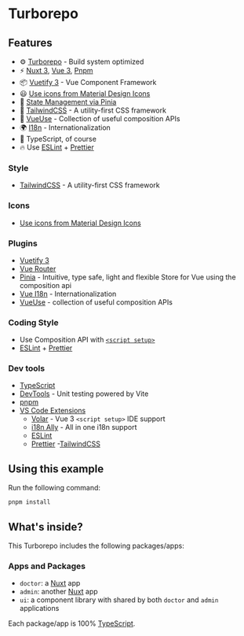 # Turborepo 

## Features

- ⚙️ [Turborepo](https://turbo.build/) - Build system optimized
- ⚡️ [Nuxt 3](https://nuxt.com/), [Vue 3](https://github.com/vuejs/core), [Pnpm](https://pnpm.io/)
- 📦 [Vuetify 3](https://vuetifyjs.com/en/) - Vue Component Framework
- 😃 [Use icons from Material Design Icons](https://materialdesignicons.com/)
- 🍍 [State Management via Pinia](https://pinia.vuejs.org/)
- 🎨 [TailwindCSS](https://tailwindcss.com/) - A utility-first CSS framework
- 🚀 [VueUse](https://vueuse.org/) - Collection of useful composition APIs
- 🌍 [I18n](https://nuxt.com/modules/i18n) - Internationalization
- 🦾 TypeScript, of course
- 🔥 Use [ESLint](https://eslint.org/) + [Prettier](https://prettier.io/)

### Style

- [TailwindCSS](https://tailwindcss.com/) - A utility-first CSS framework

### Icons

- [Use icons from Material Design Icons](https://materialdesignicons.com/)

### Plugins

- [Vuetify 3](https://vuetifyjs.com/en/)
- [Vue Router](https://github.com/vuejs/router)
- [Pinia](https://pinia.vuejs.org) - Intuitive, type safe, light and flexible Store for Vue using the composition api
- [Vue I18n](https://github.com/intlify/vue-i18n-next) - Internationalization
- [VueUse](https://github.com/antfu/vueuse) - collection of useful composition APIs

### Coding Style

- Use Composition API with [`<script setup>`](https://vuejs.org/guide/extras/composition-api-faq.html)
- [ESLint](https://eslint.org/) + [Prettier](https://prettier.io/)

### Dev tools

- [TypeScript](https://www.typescriptlang.org/)
- [DevTools](https://nuxt.com/modules/devtools) - Unit testing powered by Vite
- [pnpm](https://www.npmjs.com/)
- [VS Code Extensions](./.vscode/extensions.json)
  - [Volar](https://marketplace.visualstudio.com/items?itemName=Vue.volar) - Vue 3 `<script setup>` IDE support
  - [i18n Ally](https://marketplace.visualstudio.com/items?itemName=lokalise.i18n-ally) - All in one i18n support
  - [ESLint](https://marketplace.visualstudio.com/items?itemName=dbaeumer.vscode-eslint)
  - [Prettier](https://marketplace.visualstudio.com/items?itemName=esbenp.prettier-vscode) -[TailwindCSS](https://marketplace.visualstudio.com/items?itemName=bradlc.vscode-tailwindcss)

## Using this example

Run the following command:

```sh
pnpm install
```

## What's inside?

This Turborepo includes the following packages/apps:

### Apps and Packages

- `doctor`: a [Nuxt](https://nuxt.com/) app 
- `admin`: another [Nuxt](https://nuxt.com/) app 
- `ui`: a component library with shared by both `doctor` and `admin` applications

Each package/app is 100% [TypeScript](https://www.typescriptlang.org/).

